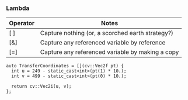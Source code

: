 ### Lambda

| Operator | Notes |
| -------- | ---------------------------------------------- |
| [ ]	| Capture nothing (or, a scorched earth strategy?) |
| [&]	| Capture any referenced variable by reference |
| [=]	| Capture any referenced variable by making a copy |

```
auto TransferCoordinates = [](cv::Vec2f pt) {
  int u = 249 - static_cast<int>(pt(1) * 10.);
  int v = 499 - static_cast<int>(pt(0) * 10.);

  return cv::Vec2i(u, v);
};
```
